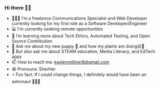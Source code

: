 ### Hi there 👋🏾
- 👩🏾‍💻 I’m a freelance Communications Specialist and Web Developer currently looking for my first role as a Software Developer/Engineer
- 💻 I'm currently seeking remote opportunities
- 🌱 I’m learning more about Tech Ethics, Automated Testing, and Open Source Contribution
- 💬 Ask me about my new puppy 🐶 and how my plants are doing😜🌺
- 💬 But also ask me about STEAM education, Media Literacy, and EdTech apps 
- 📫 How to reach me: kaylenmilliner8@gmail.com
- 😄 Pronouns: She/Her
- ⚡ Fun fact: If I could change things, I definitely would have been an astronaut 👩🏾‍🚀
